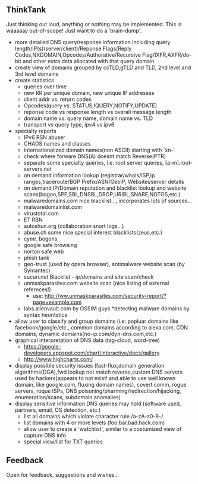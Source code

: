 ## ThinkTank

Just thinking out loud, anything or nothing may be implemented.
This is waaaaay out-of-scope! Just want to do a 'brain-dump'.
 
- more detailed DNS query/response information including query length/IP(s)(server/client)/Reponse Flags(Reply Codes,NXDOMAIN,Opcodes/Authorative/Recursive Flag/IXFR,AXFR/do-bit and other extra data allocated with that query domain
- create view of domains grouped by ccTLD,gTLD and TLD, 2nd level and 3rd level domains
- create statistics
  * queries over time
  * new RR per unique domain, new unique IP addresses
  * client addr vs. return codes
  * Opcodes(query vs. STATUS,IQUERY,NOTIFY,UPDATE)
  * reponse code vs response length vs overall message length
  * domain name vs. query name, domain name vs. TLD
  * transport vs query type, ipv4 vs ipv6
- specialty reports
  * IPv6 RSN abuser
  * CHAOS names and classes 
  * internationalized domain names(non ASCII) starting with 'xn-'
  * check where forware DNS(A) doesnt match Reverse(PTR)
  * separate some specialty queries, i.e. root server queries, [a-m].root-servers.net
  - on demand information lookup (registrar/whois/ISP,ip ranges,traceroute/BGP Prefix/ASN/GeoIP, Websitei/server details
  - on demand IP/Domain reputation and blacklist lookup and website scans(bogon,SPF,SBL,DNSBL,DROP,URIBL,SNARE,NOTOS,etc.)
  * malwaredomains.com nice blacklist..., incorporates lots of sources...
  * malwaredomainlist.com
  * virustotal.com
  * ET RBN
  * autoshun.org (collaboration snort logs...)
  * abuse.ch some nice special interest blacklists(zeus,etc.)
  * cymr. bogons
  * google safe browsing
  * norton safe web
  * phish tank
  * geo-trust (used by opera browser), antimalware website scan (by Symantec)
  * sucuri.net Blacklist - ip/domains and site scan/check
  * unmaskparasites.com website scan (nice listing of external refernces!)
    * use: http://ww.unmaskparasites.com/security-report/?page=example.com
  * labs.alienvault.com by OSSIM guys *detecting malware domains by syntax heuritstics
- allow user to classify and group domains (i.e: popluar domains like facebook/google/etc., common domains according to alexa.com, CDN domains, dynamic domains(no-ip.com/dyn-dns.com,etc.)
- graphical interpretation of DNS data (tag-cloud, word-tree)
  * https://google-developers.appspot.com/chart/interactive/docs/gallery
  * http://www.highcharts.com/ 
- display possible security issues (fast-flux,domain generation algorithms(DGA),fwd lookup not match reverse,custom DNS servers used by hackers(appears to not exist! and able to use well known domain, like google.com, fluxing domain names), covert comm, rogue servers, roque ISPs, DNS poisoning/pharming/redirection/hijacking, enumeration/scans, subdomain anomalies)
- display sensitive information DNS queries may hold (software used, partners, email, OS detection, etc.)
  * list all domains which violate character rule /a-zA-z0-9\-/
  * list domains with 4 or more levels (foo.bar.bad.hack.com) 
  * allow user to create a 'watchlist', similar to a costumized view of capture DNS info
  * special view/list for TXT queries

## Feedback

Open for feedback, suggestions and wishes...
